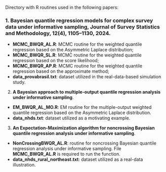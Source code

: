 Directory with R routines used in the following papers:

### 1. **Bayesian quantile regression models for complex survey data under informative sampling**, Journal of Survey Statistics and Methodology, 12(4), 1105–1130, 2024. 

- **MCMC_BWQR_AL.R**: MCMC routine for the weighted quantile regression based on the Asymmetric Laplace distribution;
- **MCMC_BWQR_SL.R**: MCMC routine for the weighted quantile regression based on the score likelihood;
- **MCMC_BWQR_AP.R**: MCMC routine for the weighted quantile regression based on the approximate method;
- **data_provabrasil.txt**: dataset utilized in the real-data-based simulation study.

<!--
2. **Bayesian quantile regression models for bounded count data under informative sampling**. 

- **MCMC_BWQR_AL_count.R** : MCMC routine for the weighted quantile regression based on the Asymmetric Laplace distribution for count data;
- **MCMC_BWQR_AL_bounded_count.R** : MCMC routine for the weighted quantile regression based on the Asymmetric Laplace distribution for bounded count data.
- **MCMC_BWQR_PL_count.R** : MCMC routine for the weighted quantile regression based on the pseudo posterior for count data;
- **MCMC_BWQR_PL_bounded_count.R** : MCMC routine for the weighted quantile regression based on the pseudo posterior for bounded count data.
-->

2. **A Bayesian approach to multiple-output quantile regression analysis under informative sampling**.
   
- **EM_BWQR_AL_MO.R**: EM routine for the multiple-output weighted quantile regression based on the Asymmetric Laplace distribution.
- **data_nhds.txt**: dataset utilized as a motivating example.

3. **An Expectation-Maximization algorithm for noncrossing Bayesian quantile regression analysis under informative sampling**.

- **NonCrossingBWQR_AL.R**: routine for noncrossing Bayesian quantile regression analysis under informative sampling. File **MCMC_BWQR_AL.R** is required to run the function.
- **data_nhds_rural_northeast.txt**: dataset utilized as a real-data illustration.
